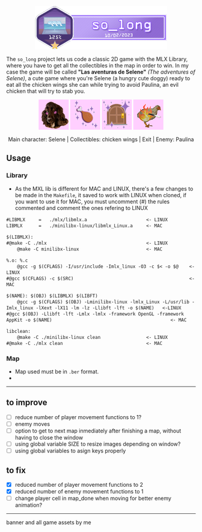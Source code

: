 <p align="center"><img src="https://github.com/glutack/glutack/blob/master/42img/so_long/so_long_banner.png?raw=true" alt="so_long 42 banner 125% 10/02/2023"/></p>

The `so_long` project lets us code a classic 2D game with the MLX Library, where you have to get all the collectibles in the map in order to win.
In my case the game will be called **"Las aventuras de Selene"** *(The adventures of Selene)*, a cute game where you're Selene (a hungry cute doggy) ready to eat all the chicken wings she can while trying to avoid Paulina, an evil chicken that will try to stab you.

<p align="center"><img src="https://github.com/glutack/glutack/blob/master/42img/so_long/selenegif.gif?raw=true" alt="game main character"/>	<img src="https://github.com/glutack/glutack/blob/master/42img/so_long/objectgif.gif?raw=true" alt="game collectibles"/>	<img src="https://github.com/glutack/glutack/blob/master/42img/so_long/exitgif.gif?raw=true" alt="game exit"/>	<img src="https://github.com/glutack/glutack/blob/master/42img/so_long/paulinogifnoback.gif?raw=true" alt="game enemy"/></p>

<p align="center">Main character: Selene	|	Collectibles: chicken wings	|	Exit	|	Enemy: Paulina</p>

## Usage
### Library
- As the MXL lib is different for MAC and LINUX, there's a few changes to be made in the `Makefile`, it saved to work with LINUX when cloned, if you want to use it for MAC, you must uncomment (#) the rules commented and comment the ones refering to LINUX
```
#LIBMLX		=	./mlx/libmlx.a						<- LINUX
LIBMLX		=	./minilibx-linux/libmlx_Linux.a		<- MAC
```
```
$(LIBMLX):
#@make -C ./mlx										<- LINUX
	@make -C minilibx-linux							<- MAC
```
```
%.o: %.c
	@gcc -g $(CFLAGS) -I/usr/include -Imlx_linux -O3 -c $< -o $@ 	<- LINUX
#@gcc $(CFLAGS) -c $(SRC)											<- MAC
```
```
$(NAME): $(OBJ) $(LIBMLX) $(LIBFT)
	@gcc -g $(CFLAGS) $(OBJ) -Lminilibx-linux -lmlx_Linux -L/usr/lib -Imlx_linux -lXext -lX11 -lm -lz -Llibft -lft -o $(NAME) 	<-LINUX
#@gcc $(OBJ) -Llibft -lft -Lmlx -lmlx -framework OpenGL -framework AppKit -o $(NAME)											<- MAC
```
```
libclean:
	@make -C ./minilibx-linux clean					<- LINUX
#@make -C ./mlx clean								<- MAC
```


### Map
- Map used must be in `.ber` format.
- 





---
## to improve
- [ ] reduce number of player movement functions to 1?
- [ ] enemy moves
- [ ] option to get to next map inmediately after finishing a map, without having to close the window
- [ ] using global variable SIZE to resize images depending on window?
- [ ] using global variables to asign keys properly

## to fix
- [x] reduced number of player movement functions to 2
- [x] reduced number of enemy movement functions to 1
- [ ] change player cell in map_done when moving for better enemy animation?
---
banner and all game assets by me
